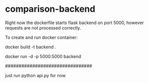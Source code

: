 # comparison-backend

Right now the dockerfile starts flask backend on port 5000, however requests are not processed correctly. 

To create and run docker container:

docker build -t backend .

docker run -d -p 5000:5000 backend

################################

just run python api.py for now
